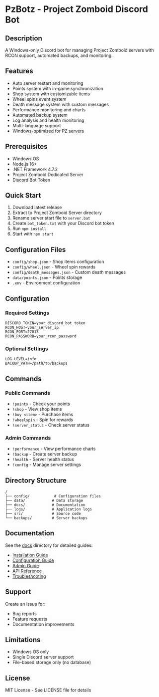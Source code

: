 # PzBotz - Project Zomboid Discord Bot

## Description
A Windows-only Discord bot for managing Project Zomboid servers with RCON support, automated backups, and monitoring.

## Features
- Auto server restart and monitoring
- Points system with in-game synchronization
- Shop system with customizable items
- Wheel spins event system
- Death message system with custom messages
- Performance monitoring and charts
- Automated backup system
- Log analysis and health monitoring
- Multi-language support
- Windows-optimized for PZ servers

## Prerequisites
- Windows OS
- Node.js 16+
- .NET Framework 4.7.2
- Project Zomboid Dedicated Server
- Discord Bot Token

## Quick Start
1. Download latest release
2. Extract to Project Zomboid Server directory
3. Rename server start file to `server.bat`
4. Create `bot_token.txt` with your Discord bot token
5. Run `npm install`
6. Start with `npm start`

## Configuration Files
- `config/shop.json` - Shop items configuration
- `config/wheel.json` - Wheel spin rewards
- `config/death_messages.json` - Custom death messages
- `data/points.json` - Points storage
- `.env` - Environment configuration

## Configuration

### Required Settings
```env
DISCORD_TOKEN=your_discord_bot_token
RCON_HOST=your_server_ip
RCON_PORT=27015
RCON_PASSWORD=your_rcon_password
```

### Optional Settings
```env
LOG_LEVEL=info
BACKUP_PATH=/path/to/backups
```

## Commands

### Public Commands
- `!points` - Check your points
- `!shop` - View shop items
- `!buy <item>` - Purchase items
- `!wheelspin` - Spin for rewards
- `!server_status` - Check server status

### Admin Commands
- `!performance` - View performance charts
- `!backup` - Create server backup
- `!health` - Server health status
- `!config` - Manage server settings

## Directory Structure
```
/
├── config/           # Configuration files
├── data/            # Data storage
├── docs/            # Documentation
├── logs/            # Application logs
├── src/             # Source code
└── backups/         # Server backups
```

## Documentation
See the [docs](./docs) directory for detailed guides:
- [Installation Guide](./docs/installation.md)
- [Configuration Guide](./docs/configuration.md)
- [Admin Guide](./docs/admin.md)
- [API Reference](./docs/api.md)
- [Troubleshooting](./docs/troubleshooting.md)

## Support
Create an issue for:
- Bug reports
- Feature requests
- Documentation improvements

## Limitations
- Windows OS only
- Single Discord server support
- File-based storage only (no database)

## License
MIT License - See LICENSE file for details